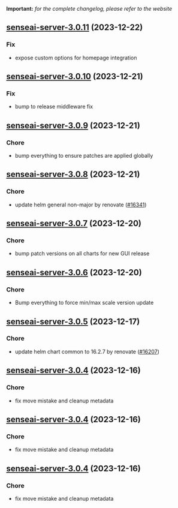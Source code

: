 **Important:**
*for the complete changelog, please refer to the website*




## [senseai-server-3.0.11](https://github.com/truecharts/charts/compare/senseai-server-3.0.10...senseai-server-3.0.11) (2023-12-22)

### Fix

- expose custom options for homepage integration
  
  


## [senseai-server-3.0.10](https://github.com/truecharts/charts/compare/senseai-server-3.0.9...senseai-server-3.0.10) (2023-12-21)

### Fix

- bump to release middleware fix
  
  


## [senseai-server-3.0.9](https://github.com/truecharts/charts/compare/senseai-server-3.0.8...senseai-server-3.0.9) (2023-12-21)

### Chore

- bump everything to ensure patches are applied globally
  
  


## [senseai-server-3.0.8](https://github.com/truecharts/charts/compare/senseai-server-3.0.7...senseai-server-3.0.8) (2023-12-21)

### Chore

- update helm general non-major by renovate ([#16341](https://github.com/truecharts/charts/issues/16341))
  
  


## [senseai-server-3.0.7](https://github.com/truecharts/charts/compare/senseai-server-3.0.6...senseai-server-3.0.7) (2023-12-20)

### Chore

- bump patch versions on all charts for new GUI release
  
  


## [senseai-server-3.0.6](https://github.com/truecharts/charts/compare/senseai-server-3.0.5...senseai-server-3.0.6) (2023-12-20)

### Chore

- Bump everything to force min/max scale version update
  
  


## [senseai-server-3.0.5](https://github.com/truecharts/charts/compare/senseai-server-3.0.4...senseai-server-3.0.5) (2023-12-17)

### Chore

- update helm chart common to 16.2.7 by renovate ([#16207](https://github.com/truecharts/charts/issues/16207))
  
  


## [senseai-server-3.0.4](https://github.com/truecharts/charts/compare/senseai-server-2.0.12...senseai-server-3.0.4) (2023-12-16)

### Chore

- fix move mistake and cleanup metadata
  
  


## [senseai-server-3.0.4](https://github.com/truecharts/charts/compare/senseai-server-2.0.12...senseai-server-3.0.4) (2023-12-16)

### Chore

- fix move mistake and cleanup metadata
  
  


## [senseai-server-3.0.4](https://github.com/truecharts/charts/compare/senseai-server-2.0.12...senseai-server-3.0.4) (2023-12-16)

### Chore

- fix move mistake and cleanup metadata
  
  